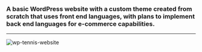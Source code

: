 ### A basic WordPress website with a custom theme created from scratch that uses front end languages, with plans to implement back end languages for e-commerce capabilities.

___

![wp-tennis-website](https://user-images.githubusercontent.com/29030325/59977775-60965080-958a-11e9-8901-8def74f9cd69.png)
